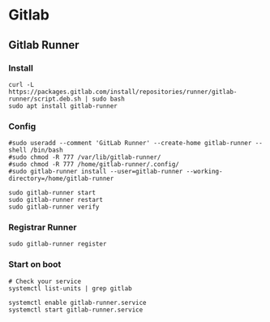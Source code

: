 # Gitlab

## Gitlab Runner

### Install

```text
curl -L https://packages.gitlab.com/install/repositories/runner/gitlab-runner/script.deb.sh | sudo bash
sudo apt install gitlab-runner
```

### Config

```text
#sudo useradd --comment 'GitLab Runner' --create-home gitlab-runner --shell /bin/bash
#sudo chmod -R 777 /var/lib/gitlab-runner/
#sudo chmod -R 777 /home/gitlab-runner/.config/
#sudo gitlab-runner install --user=gitlab-runner --working-directory=/home/gitlab-runner

sudo gitlab-runner start
sudo gitlab-runner restart
sudo gitlab-runner verify

```

### Registrar Runner

```text
sudo gitlab-runner register
```

### Start on boot

```text
# Check your service
systemctl list-units | grep gitlab

systemctl enable gitlab-runner.service
systemctl start gitlab-runner.service
```



